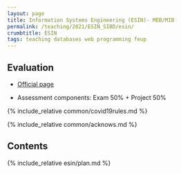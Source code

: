 ```yaml
---
layout: page
title: Information Systems Engineering (ESIN)- MEB/MIB
permalink: /teaching/2021/ESIN_SIBD/esin/
crumbtitle: ESIN
tags: teaching databases web programming feup
---
```


## Evaluation

- [Official page](https://sigarra.up.pt/feup/pt/ucurr_geral.ficha_uc_view?pv_ocorrencia_id=455514)

- Assessment components: Exam 50% + Project 50%

{% include_relative common/covid19rules.md %}

{% include_relative common/acknows.md %}

## Contents

{% include_relative esin/plan.md %}


